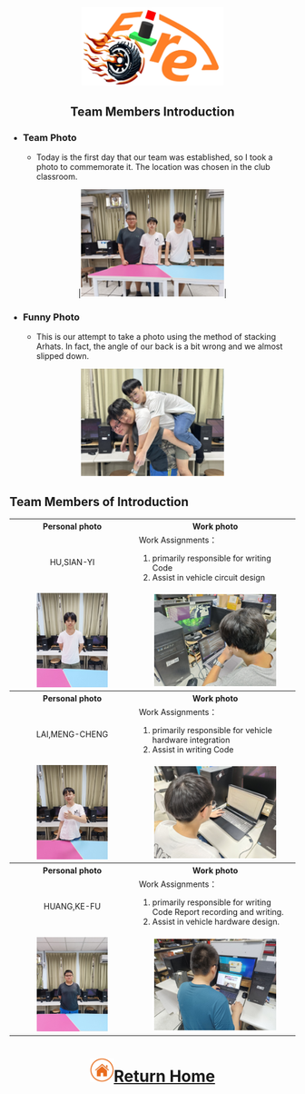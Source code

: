 <div align="center"><img src="../other/img/logo.png" width="250" alt=" logo"></div>

## <div align="center"> Team Members Introduction</div>
- ### Team Photo  

  - Today is the first day that our team was established, so I took a photo to commemorate it. The location was chosen in the club classroom.

<div align="center">

|<img src="./img/team_photo.jpg" width = "50%"  alt="Team Photo " />|</div>  

- ### Funny Photo
  - This is our attempt to take a photo using the method of stacking Arhats. In fact, the angle of our back is a bit wrong and we almost slipped down.

<div align="center"><img src="./img/funny_photo.jpg" width = "50%"  alt="Funny Photo" /> </div>  

## Team Members of Introduction  


<table>
  <tr align="center">
     <th>Personal photo</th>
     <th>Work photo</th>    
  </tr>
  <tr >
      <td align="center">HU,SIAN-YI</td>
      <td align="left">Work Assignments：<br>
         <ol><li>primarily responsible for writing Code </li>
             <li>Assist in vehicle circuit design </li>
         </ol>
      </td>
  </tr>

  <tr align="center">
      <td><img src="./img/hu.jpg" alt="HU" width="60%"> </td>
      <td><img src="./img/hu_work.jpg" alt="Hu WORK" width="80%"></td>
  </tr>
    <tr align="center">
     <th>Personal photo</th>
     <th>Work photo</th>    
  </tr>
  <tr align="center">
     <td>LAI,MENG-CHENG</td>
     <td align="left">Work Assignments：<br>
         <ol><li>primarily responsible for  vehicle hardware integration </li>
             <li>Assist in writing Code </li>
         </ol>
     </td>    
  </tr>

  <tr align="center">
      <td><img src="./img/mo.jpg" alt="mo" width="60%"> </td>
      <td><img src="./img/mo_work.jpg" alt="mo WORK" width="80%"></td>
  </tr>
    <tr align="center">
     <th>Personal photo</th>
     <th>Work photo</th>    
  </tr>
   <tr>
     <td align="center">HUANG,KE-FU</td>
     <td align="left">Work Assignments：<br>
         <ol><li>primarily responsible for  writing Code Report recording and writing.</li>
             <li>Assist in vehicle hardware design.  </li>
         </ol>
     </td>    
  </tr>

  <tr align="center">
      <td><img src="./img/fu.jpg" alt="FU" width="60%"> </td>
      <td><img src="./img/fu_work.jpg" alt="Fu WORK" width="80%"></td>
  </tr>
</table>


# <div align="center">![HOME](../other/img/home.png)[Return Home](../)</div> 

